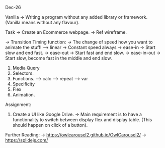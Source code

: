 Dec-26

Vanilla -> Writing a program without any added library or framework. (Vanilla means without any flavour).

Task -> Create an Ecommerce webpage. 
-> Ref wireframe.


-> Transition Timing function:
-> The change of speed how you want to animate the stuff!
--> linear -> Constant speed always
-> ease-in -> Start slow and end fast.
-> ease-out -> Start fast and end slow.
-> ease-in-out -> Start slow, become fast in the middle and end slow.


1. Media Query
2. Selectors.
3. Functions.
--> calc
--> repeat
--> var
4. Specificity
5. Flex
6. Animation.

Assignment:
1. Create a UI like Google Drive.
-> Main requirement is to have a functionality to switch between display flex and display table. (This should happen on click of a button).


Further Reading:
-> https://owlcarousel2.github.io/OwlCarousel2/
-> https://splidejs.com/
